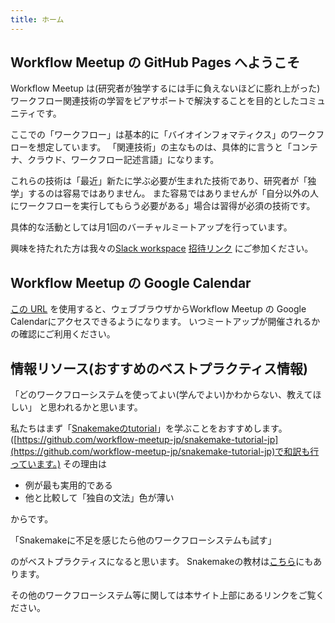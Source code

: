 ```yaml
---
title: ホーム
---
```


## Workflow Meetup の GitHub Pages へようこそ

Workflow Meetup は(研究者が独学するには手に負えないほどに膨れ上がった)
ワークフロー関連技術の学習をピアサポートで解決することを目的としたコミュニティです。

ここでの「ワークフロー」は基本的に「バイオインフォマティクス」のワークフローを想定しています。
「関連技術」の主なものは、具体的に言うと「コンテナ、クラウド、ワークフロー記述言語」になります。

これらの技術は「最近」新たに学ぶ必要が生まれた技術であり、研究者が「独学」するのは容易ではありません。
また容易ではありませんが「自分以外の人にワークフローを実行してもらう必要がある」場合は習得が必須の技術です。

具体的な活動としては月1回のバーチャルミートアップを行っています。

興味を持たれた方は我々の[Slack workspace](https://workflow-meetup-jp.slack.com/)
[招待リンク](https://join.slack.com/t/workflow-meetup-jp/shared_invite/zt-jzydjvsm-oDfLHKcTgpSK9SGUWdaWIg)
にご参加ください。

## Workflow Meetup の Google Calendar

[この URL](https://calendar.google.com/calendar/embed?src=8n4altth1rb2fi2ig28ngkvnog%40group.calendar.google.com&ctz=Asia%2FTokyo
) を使用すると、ウェブブラウザからWorkflow Meetup の Google Calendarにアクセスできるようになります。
いつミートアップが開催されるかの確認にご利用ください。

## 情報リソース(おすすめのベストプラクティス情報)

「どのワークフローシステムを使ってよい(学んでよい)かわからない、教えてほしい」
と思われるかと思います。

私たちはまず「[Snakemakeのtutorial](https://snakemake.readthedocs.io/en/stable/tutorial/tutorial.html)」を学ぶことをおすすめします。
([https://github.com/workflow-meetup-jp/snakemake-tutorial-jp](https://github.com/workflow-meetup-jp/snakemake-tutorial-jp)で和訳も行っています。)
その理由は

- 例が最も実用的である
- 他と比較して「独自の文法」色が薄い

からです。

「Snakemakeに不足を感じたら他のワークフローシステムも試す」

のがベストプラクティスになると思います。
Snakemakeの教材は[こちら](https://workflow-meetup-jp.github.io/snakemake.html)にもあります。

その他のワークフローシステム等に関しては本サイト上部にあるリンクをご覧ください。
